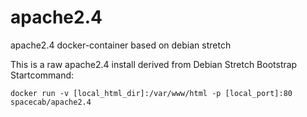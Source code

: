 # apache2.4
apache2.4 docker-container based on debian stretch

This is a raw apache2.4 install derived from Debian Stretch Bootstrap
Startcommand:

    docker run -v [local_html_dir]:/var/www/html -p [local_port]:80 spacecab/apache2.4
